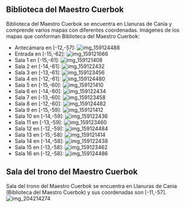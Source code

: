 ## Biblioteca del Maestro Cuerbok
Biblioteca del Maestro Cuerbok se encuentra en Llanuras de Cania y comprende varios mapas con diferentes coordenadas.
Imágenes de los mapas que conforman Biblioteca del Maestro Cuerbok:
- Antecámara en [-12,-57]: ![img_159124488](https://media.discordapp.net/attachments/1115311447145193482/1115331616009637988/159124488.jpg)
- Entrada en [-15,-62]: ![img_159121666](https://media.discordapp.net/attachments/1115311447145193482/1115331566302920866/159121666.jpg)
- Sala 1 en [-15,-61]: ![img_159121408](https://media.discordapp.net/attachments/1115311447145193482/1115331538545033247/159121408.jpg)
- Sala 2 en [-14,-61]: ![img_159122432](https://media.discordapp.net/attachments/1115311447145193482/1115331569167638609/159122432.jpg)
- Sala 3 en [-13,-61]: ![img_159123456](https://media.discordapp.net/attachments/1115311447145193482/1115331576092442706/159123456.jpg)
- Sala 4 en [-12,-61]: ![img_159124480](https://media.discordapp.net/attachments/1115311447145193482/1115331606966698125/159124480.jpg)
- Sala 5 en [-15,-60]: ![img_159121410](https://media.discordapp.net/attachments/1115311447145193482/1115331540218544198/159121410.jpg)
- Sala 6 en [-14,-60]: ![img_159122434](https://media.discordapp.net/attachments/1115311447145193482/1115331570853761084/159122434.jpg)
- Sala 7 en [-13,-60]: ![img_159123458](https://media.discordapp.net/attachments/1115311447145193482/1115331581054300232/159123458.jpg)
- Sala 8 en [-12,-60]: ![img_159124482](https://media.discordapp.net/attachments/1115311447145193482/1115331610670289036/159124482.jpg)
- Sala 9 en [-15,-59]: ![img_159121412](https://media.discordapp.net/attachments/1115311447145193482/1115331541946609764/159121412.jpg)
- Sala 10 en [-14,-59]: ![img_159122436](https://media.discordapp.net/attachments/1115311447145193482/1115331572460167368/159122436.jpg)
- Sala 11 en [-13,-59]: ![img_159123460](https://media.discordapp.net/attachments/1115311447145193482/1115331583361163375/159123460.jpg)
- Sala 12 en [-12,-59]: ![img_159124484](https://media.discordapp.net/attachments/1115311447145193482/1115331612356382861/159124484.jpg)
- Sala 13 en [-15,-58]: ![img_159121414](https://media.discordapp.net/attachments/1115311447145193482/1115331543565607003/159121414.jpg)
- Sala 14 en [-14,-58]: ![img_159122438](https://media.discordapp.net/attachments/1115311447145193482/1115331574116909119/159122438.jpg)
- Sala 15 en [-13,-58]: ![img_159123462](https://media.discordapp.net/attachments/1115311447145193482/1115331585747734559/159123462.jpg)
- Sala 16 en [-12,-58]: ![img_159124486](https://media.discordapp.net/attachments/1115311447145193482/1115331614097035354/159124486.jpg)

## Sala del trono del Maestro Cuerbok
Sala del trono del Maestro Cuerbok se encuentra en Llanuras de Cania (Biblioteca del Maestro Cuerbok) y sus coordenadas son [-11,-57].
![img_204214274](https://media.discordapp.net/attachments/1115311447145193482/1115347254484684841/204214274.jpg)